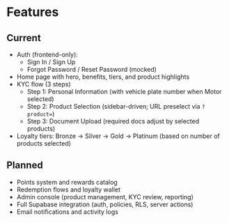 # Features

## Current

- Auth (frontend-only):
  - Sign In / Sign Up
  - Forgot Password / Reset Password (mocked)
- Home page with hero, benefits, tiers, and product highlights
- KYC flow (3 steps)
  - Step 1: Personal Information (with vehicle plate number when Motor selected)
  - Step 2: Product Selection (sidebar-driven; URL preselect via `?product=`)
  - Step 3: Document Upload (required docs adjust by selected products)
- Loyalty tiers: Bronze → Silver → Gold → Platinum (based on number of products selected)

## Planned

- Points system and rewards catalog
- Redemption flows and loyalty wallet
- Admin console (product management, KYC review, reporting)
- Full Supabase integration (auth, policies, RLS, server actions)
- Email notifications and activity logs
